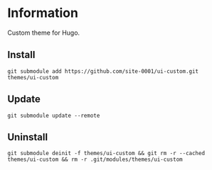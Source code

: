 # Information

Custom theme for Hugo.

## Install

```
git submodule add https://github.com/site-0001/ui-custom.git themes/ui-custom
```

## Update

```
git submodule update --remote
```

## Uninstall

```
git submodule deinit -f themes/ui-custom && git rm -r --cached themes/ui-custom && rm -r .git/modules/themes/ui-custom
```